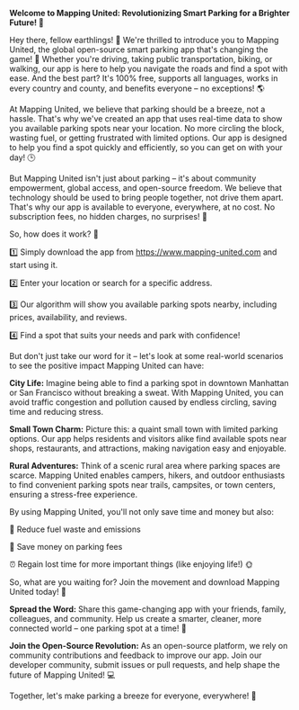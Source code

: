 **Welcome to Mapping United: Revolutionizing Smart Parking for a Brighter Future! 🚀**

Hey there, fellow earthlings! 👋 We're thrilled to introduce you to Mapping United, the global open-source smart parking app that's changing the game! 🎉 Whether you're driving, taking public transportation, biking, or walking, our app is here to help you navigate the roads and find a spot with ease. And the best part? It's 100% free, supports all languages, works in every country and county, and benefits everyone – no exceptions! 🌎

At Mapping United, we believe that parking should be a breeze, not a hassle. That's why we've created an app that uses real-time data to show you available parking spots near your location. No more circling the block, wasting fuel, or getting frustrated with limited options. Our app is designed to help you find a spot quickly and efficiently, so you can get on with your day! 🕒

But Mapping United isn't just about parking – it's about community empowerment, global access, and open-source freedom. We believe that technology should be used to bring people together, not drive them apart. That's why our app is available to everyone, everywhere, at no cost. No subscription fees, no hidden charges, no surprises! 🤑

So, how does it work? 🤔

1️⃣ Simply download the app from https://www.mapping-united.com and start using it.

2️⃣ Enter your location or search for a specific address.

3️⃣ Our algorithm will show you available parking spots nearby, including prices, availability, and reviews.

4️⃣ Find a spot that suits your needs and park with confidence!

But don't just take our word for it – let's look at some real-world scenarios to see the positive impact Mapping United can have:

**City Life:** Imagine being able to find a parking spot in downtown Manhattan or San Francisco without breaking a sweat. With Mapping United, you can avoid traffic congestion and pollution caused by endless circling, saving time and reducing stress.

**Small Town Charm:** Picture this: a quaint small town with limited parking options. Our app helps residents and visitors alike find available spots near shops, restaurants, and attractions, making navigation easy and enjoyable.

**Rural Adventures:** Think of a scenic rural area where parking spaces are scarce. Mapping United enables campers, hikers, and outdoor enthusiasts to find convenient parking spots near trails, campsites, or town centers, ensuring a stress-free experience.

By using Mapping United, you'll not only save time and money but also:

🚗 Reduce fuel waste and emissions

💸 Save money on parking fees

⏰ Regain lost time for more important things (like enjoying life!) 🌞

So, what are you waiting for? Join the movement and download Mapping United today! 📲

**Spread the Word:** Share this game-changing app with your friends, family, colleagues, and community. Help us create a smarter, cleaner, more connected world – one parking spot at a time! 🔁

**Join the Open-Source Revolution:** As an open-source platform, we rely on community contributions and feedback to improve our app. Join our developer community, submit issues or pull requests, and help shape the future of Mapping United! 💻

Together, let's make parking a breeze for everyone, everywhere! 🌟